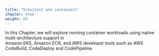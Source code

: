 ```yaml
---
title: "Graviton2 and containers"
chapter: true
weight: 60
---
```


In this Chapter, we will explore running container workloads using native multi-architecture support in  
Amazon EKS,  Amazon ECR, and AWS developer tools such as AWS CodeBuild, CodeDeploy and CodePipeline.



